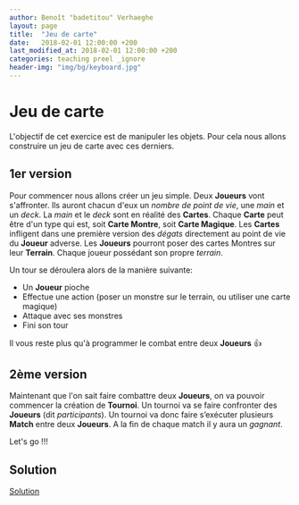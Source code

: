 ```yaml
---
author: Benoît "badetitou" Verhaeghe
layout: page
title:  "Jeu de carte"
date:   2018-02-01 12:00:00 +200
last_modified_at: 2018-02-01 12:00:00 +200
categories: teaching preel _ignore
header-img: "img/bg/keyboard.jpg"
---
```


# Jeu de carte

L'objectif de cet exercice est de manipuler les objets.
Pour cela nous allons construire un jeu de carte avec ces derniers.

## 1er version

Pour commencer nous allons créer un jeu simple.
Deux **Joueurs** vont s'affronter.
Ils auront chacun d'eux un _nombre de point de vie_, une _main_ et un _deck_.
La _main_ et le _deck_ sont en réalité des **Cartes**.
Chaque **Carte** peut être d'un type qui est, soit **Carte Montre**, soit **Carte Magique**.
Les **Cartes** infligent dans une première version des _dégats_ directement au point de vie du
  **Joueur** adverse.
Les **Joueurs** pourront poser des cartes Montres sur leur **Terrain**.
Chaque joueur possédant son propre _terrain_.

Un tour se déroulera alors de la manière suivante:
- Un **Joueur** pioche
- Effectue une action (poser un monstre sur le terrain, ou utiliser une carte magique)
- Attaque avec ses monstres
- Fini son tour

Il vous reste plus qu'à programmer le combat entre deux **Joueurs** :+1:

## 2ème version

Maintenant que l'on sait faire combattre deux **Joueurs**, on va pouvoir commencer la création de **Tournoi**.
Un tournoi va se faire confronter des **Joueurs** (dit _participants_).
Un tournoi va donc faire s’exécuter plusieurs **Match** entre deux **Joueurs**.
A la fin de chaque match il y aura un _gagnant_.

Let's go !!!

## Solution

[Solution](../../../files/jeuDeCarte.zip)

